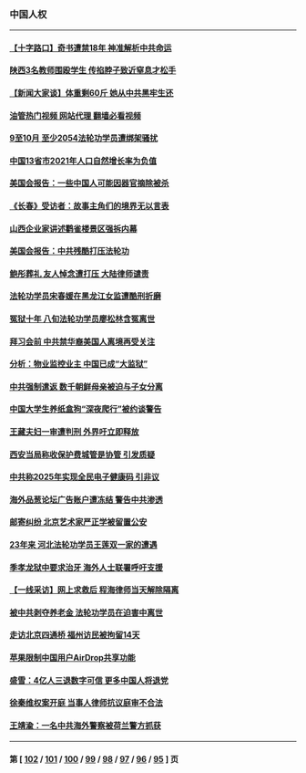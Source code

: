 ### 中国人权
---
#### [【十字路口】奇书遭禁18年 神准解析中共命运](../../pages/ncid278/n13869175.md?11200845) 
#### [陕西3名教师围殴学生 传掐脖子致近窒息才松手](../../pages/ncid278/n13869026.md?11200845) 
#### [【新闻大家谈】体重剩60斤 她从中共黑牢生还](../../pages/ncid278/n13868304.md?11200845) 
#### [油管热门视频 网站代理 翻墙必看视频](http://138.2.39.72:81/youtube.html?epic-marker?11200845)
#### [9至10月 至少2054法轮功学员遭绑架骚扰](../../pages/ncid278/n13867111.md?11200845) 
#### [中国13省市2021年人口自然增长率为负值](../../pages/ncid278/n13868538.md?11200845) 
#### [美国会报告：一些中国人可能因器官摘除被杀](../../pages/ncid278/n13867964.md?11200845) 
#### [《长春》受访者：故事主角们的境界无以言表](../../pages/ncid278/n13853008.md?11200845) 
#### [山西企业家讲述鹳雀楼景区强拆内幕](../../pages/ncid278/n13867311.md?11200845) 
#### [美国会报告：中共残酷打压法轮功](../../pages/ncid278/n13867408.md?11200845) 
#### [鲍彤葬礼 友人悼念遭打压 大陆律师谴责](../../pages/ncid278/n13866973.md?11200845) 
#### [法轮功学员宋春媛在黑龙江女监遭酷刑折磨](../../pages/ncid278/n13865630.md?11200845) 
#### [冤狱十年 八旬法轮功学员廖松林含冤离世](../../pages/ncid278/n13864239.md?11200845) 
#### [拜习会前 中共禁华裔美国人离境再受关注](../../pages/ncid278/n13865282.md?11200845) 
#### [分析：物业监控业主 中国已成“大监狱”](../../pages/ncid278/n13864795.md?11200845) 
#### [中共强制遣返 数千朝鲜母亲被迫与子女分离](../../pages/ncid278/n13864741.md?11200845) 
#### [中国大学生养纸盒狗“深夜爬行”被约谈警告](../../pages/ncid278/n13864617.md?11200845) 
#### [王藏夫妇一审遭判刑 外界吁立即释放](../../pages/ncid278/n13864583.md?11200845) 
#### [西安当局称收保护费城管是协管 引发质疑](../../pages/ncid278/n13864581.md?11200845) 
#### [中共称2025年实现全民电子健康码 引非议](../../pages/ncid278/n13864438.md?11200845) 
#### [海外品葱论坛广告账户遭冻结 警告中共渗透](../../pages/ncid278/n13862891.md?11200845) 
#### [邮寄纠纷 北京艺术家严正学被留置公安](../../pages/ncid278/n13864243.md?11200845) 
#### [23年来 河北法轮功学员王莲双一家的遭遇](../../pages/ncid278/n13863330.md?11200845) 
#### [季孝龙狱中要求治牙 海外人士联署呼吁支援](../../pages/ncid278/n13863777.md?11200845) 
#### [【一线采访】网上求救后 程海律师当天解除隔离](../../pages/ncid278/n13863363.md?11200845) 
#### [被中共剥夺养老金 法轮功学员在迫害中离世](../../pages/ncid278/n13861877.md?11200845) 
#### [走访北京四通桥 福州访民被拘留14天](../../pages/ncid278/n13863183.md?11200845) 
#### [苹果限制中国用户AirDrop共享功能](../../pages/ncid278/n13863173.md?11200845) 
#### [盛雪：4亿人三退数字可信 更多中国人将退党](../../pages/ncid278/n13862928.md?11200845) 
#### [徐秦维权案开庭 当事人律师抗议庭审不合法](../../pages/ncid278/n13862632.md?11200845) 
#### [王靖渝：一名中共海外警察被荷兰警方抓获](../../pages/ncid278/n13862163.md?11200845) 

---
#### 第 [ [102](./102.md?11200845) / [101](./101.md?11200845) / [100](./100.md?11200845) / [99](./99.md?11200845) / [98](./98.md?11200845) / [97](./97.md?11200845) / [96](./96.md?11200845) / [95](./95.md?11200845) ] 页
